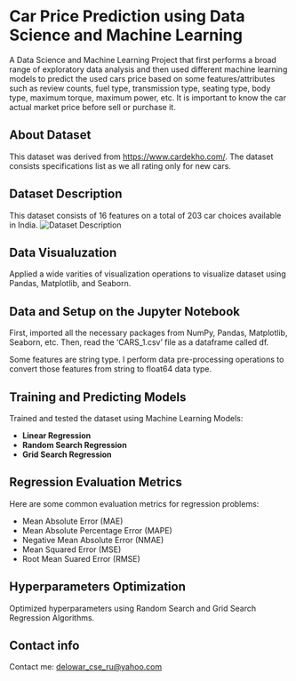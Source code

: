 # Car Price Prediction using Data Science and Machine Learning

A Data Science and Machine Learning Project that first performs a broad range of exploratory data analysis and then used different machine learning models to predict the used cars price based on some features/attributes such as review counts, fuel type, transmission type, seating type, body type, maximum torque, maximum power, etc. It is important to know the car actual market price before sell or purchase it.

## About Dataset
This dataset was derived from https://www.cardekho.com/. The dataset consists specifications list as we all rating only for new cars.

## Dataset Description
This dataset consists of 16 features on a total of 203 car choices available in India.
![Dataset Description](https://user-images.githubusercontent.com/15137793/220132293-c37f8cdd-30c5-446a-adc3-e55fb797de65.png)

## Data Visualuzation
Applied a wide varities of visualization operations to visualize dataset using Pandas, Matplotlib, and Seaborn.

## Data and Setup on the Jupyter Notebook
First, imported all the necessary packages from NumPy, Pandas, Matplotlib, Seaborn, etc.
Then, read the ‘CARS_1.csv’ file as a dataframe called df.

Some features are string type. I perform data pre-processing operations to convert those features from string to float64 data type.

## Training and Predicting Models
Trained and tested the dataset using Machine Learning Models:
- **Linear Regression** 
- **Random Search Regression**
- **Grid Search Regression**

## Regression Evaluation Metrics
Here are some common evaluation metrics for regression problems:
- Mean Absolute Error (MAE)
- Mean Absolute Percentage Error (MAPE)
- Negative Mean Absolute Error (NMAE)
- Mean Squared Error (MSE)
- Root Mean Suared Error (RMSE)

## Hyperparameters Optimization
Optimized hyperparameters using Random Search and Grid Search Regression Algorithms.

## Contact info
Contact me: delowar_cse_ru@yahoo.com
